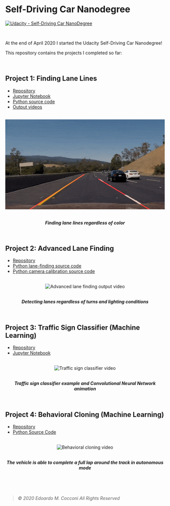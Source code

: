 # Self-Driving Car Nanodegree
[![Udacity - Self-Driving Car NanoDegree](https://s3.amazonaws.com/udacity-sdc/github/shield-carnd.svg)](http://www.udacity.com/drive)

<br/>

At the end of April 2020 I started the Udacity Self-Driving Car Nanodegree!

This repository contains the projects I completed so far:

<br/>

## Project 1: Finding Lane Lines ##
- [Repository](https://github.com/EdoardoCocconi/Udacity-Self-Driving-Car-Nanodegree/tree/master/Project%201%20-%20Finding%20Lane%20Lines)
- [Jupyter Notebook](https://nbviewer.jupyter.org/github/EdoardoCocconi/Udacity-Self-Driving-Car-Nanodegree/blob/master/Project%201%20-%20Finding%20Lane%20Lines/Project_Interactive_Notebook.ipynb)
- [Python source code](https://github.com/EdoardoCocconi/Udacity-Self-Driving-Car-Nanodegree/blob/master/Project%201%20-%20Finding%20Lane%20Lines/Project.py)
- [Output videos](https://github.com/EdoardoCocconi/Udacity-Self-Driving-Car-Nanodegree/tree/master/Project%201%20-%20Finding%20Lane%20Lines/test_videos_output)

<br/>

<div align="center">
  <img src="Assets/FindingLaneLines.gif" alt="Finding lane lines output video">
</div>

<br>

<p align="center">
  <b><i>Finding lane lines regardless of color</i></b>
</p>

<br>

## Project 2: Advanced Lane Finding ##

- [Repository](https://github.com/EdoardoCocconi/Udacity-Self-Driving-Car-Nanodegree/tree/master/Project%202%20-%20Advanced%20Lane%20Finding)
- [Python lane-finding source code](https://github.com/EdoardoCocconi/Udacity-Self-Driving-Car-Nanodegree/blob/master/Project%202%20-%20Advanced%20Lane%20Finding/Lane_Finder_Video.py)
- [Python camera calibration source code](https://github.com/EdoardoCocconi/Udacity-Self-Driving-Car-Nanodegree/blob/master/Project%202%20-%20Advanced%20Lane%20Finding/Camera_Calibration.py)

<br/>

<div align="center">
  <img src="Assets/AdvancedLaneLines.gif" alt="Advanced lane finding output video">
</div>

<br>

<p align="center">
  <b><i>Detecting lanes regardless of turns and lighting conditions</i></b>
</p>

<br/>

## Project 3: Traffic Sign Classifier (Machine Learning) ##

- [Repository](https://github.com/EdoardoCocconi/Udacity-Self-Driving-Car-Nanodegree/tree/master/Project%203%20-%20Traffic%20Sign%20Classifier)
- [Jupyter Notebook](https://github.com/EdoardoCocconi/Udacity-Self-Driving-Car-Nanodegree/blob/master/Project%203%20-%20Traffic%20Sign%20Classifier/Traffic_Sign_Classifier.ipynb)

<br/>

<div align="center">
  <img src="Assets/TrafficSign.gif" alt="Traffic sign classifier video">
</div>

<br>

<p align="center">
  <b><i>Traffic sign classifier example and Convolutional Neural Network animation</i></b>
</p>

<br/>

## Project 4: Behavioral Cloning (Machine Learning) ##

- [Repository](https://github.com/EdoardoCocconi/Udacity-Self-Driving-Car-Nanodegree/tree/master/Project%204%20-%20Behavioral%20Cloning)
- [Python Source Code](https://github.com/EdoardoCocconi/Udacity-Self-Driving-Car-Nanodegree/blob/master/Project%204%20-%20Behavioral%20Cloning/Behavioral_Cloning.py)

<br/>

<div align="center">
  <img width="640" img src="Assets/BehavioralCloning.gif" alt="Behavioral cloning video">
</div>

<br>

<p align="center">
  <b><i>The vehicle is able to complete a full lap around the track in autonomous mode</i></b>
</p>

<br/>
<br/>
<br/>

> *©  2020  Edoardo  M.  Cocconi  All  Rights  Reserved*

